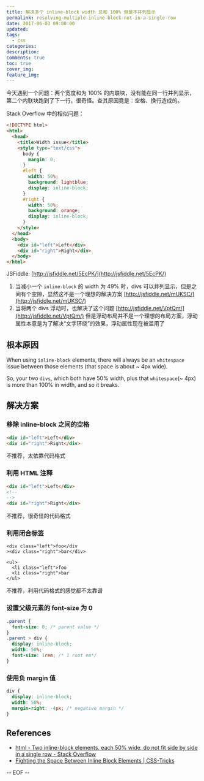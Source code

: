```yaml
---
title: 解决多个 inline-block width 总和 100% 但是不并列显示
permalink: resolving-multiple-inline-block-not-in-a-single-row
date: 2017-06-03 09:00:00
updated:
tags:
  - css
categories:
description:
comments: true
toc: true
cover_img:
feature_img:
---
```


今天遇到一个问题：两个宽度和为 100% 的内联块，没有能在同一行并列显示，第二个内联块跑到了下一行，很奇怪。查其原因竟是：空格、换行造成的。

<!-- more -->

Stack Overflow 中的相似问题：

```html
<!DOCTYPE html>
<html>
  <head>
    <title>Width issue</title>
    <style type="text/css">
      body {
        margin: 0;
      }
      #left {
        width: 50%;
        background: lightblue;
        display: inline-block;
      }
      #right {
        width: 50%;
        background: orange;
        display: inline-block;
      }
    </style>
  </head>
  <body>
    <div id="left">Left</div>
    <div id="right">Right</div>
  </body>
</html>
```

JSFiddle: [http://jsfiddle.net/5EcPK/](http://jsfiddle.net/5EcPK/)

1. 当减小一个 `inline-block` 的 width 为 49% 时，divs 可以并列显示，但是之间有个空隙，显然这不是一个理想的解决方案 [http://jsfiddle.net/mUKSC/](http://jsfiddle.net/mUKSC/)
2. 当将两个 divs 浮动时，也解决了这个问题 [http://jsfiddle.net/VptQm/](http://jsfiddle.net/VptQm/) 但是浮动布局并不是一个理想的布局方案，浮动属性本意是为了解决“文字环绕”的效果，浮动属性现在被滥用了

## 根本原因

When using `inline-block` elements, there will always be an `whitespace` issue between those elements (that space is about ~ 4px wide).

So, your two `divs`, which both have 50% width, plus that `whitespace`(~ 4px) is more than 100% in width, and so it breaks.

## 解决方案

### 移除 inline-block 之间的空格

```html
<div id="left">Left</div>
<div id="right">Right</div>
```

不推荐，太依靠代码格式

### 利用 HTML 注释

```html
<div id="left">Left</div>
<!--
-->
<div id="right">Right</div>
```

不推荐，很奇怪的代码格式

### 利用闭合标签

```
<div class="left">foo</div
><div class="right">bar</div>
```

```
<ul>
  <li class="left">foo
  <li class="right">bar
</ul>
```

不推荐，利用代码格式的感觉都不太靠谱

### 设置父级元素的 font-size 为 0

```css
.parent {
  font-size: 0; /* parent value */
}
.parent > div {
  display: inline-block;
  width: 50%;
  font-size: 1rem; /* 1 root em*/
}
```

### 使用负 margin 值

```css
div {
  display: inline-block;
  width: 50%;
  margin-right: -4px; /* negative margin */
}
```

## References

- [html - Two inline-block elements, each 50% wide, do not fit side by side in a single row - Stack Overflow](https://stackoverflow.com/questions/18262300/two-inline-block-elements-each-50-wide-do-not-fit-side-by-side-in-a-single-row)
- [Fighting the Space Between Inline Block Elements | CSS-Tricks](https://css-tricks.com/fighting-the-space-between-inline-block-elements/)

-- EOF --
